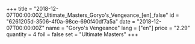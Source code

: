 +++
title = "2018-12-07T00:00:00Z_Ultimate_Masters_Goryo's_Vengeance_[en]_false"
id = "6261205d-3506-4f0a-98ce-690f40df7a5a"
date = "2018-12-07T00:00:00Z"
name = "Goryo's Vengeance"
lang = ["en"]
price = "2.29"
quantity = 4
foil = false
set = "Ultimate Masters"
+++
